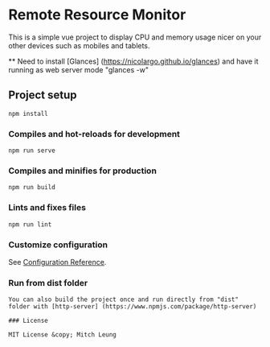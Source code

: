 # Remote Resource Monitor

This is a simple vue project to display CPU and memory usage nicer on your other devices such as mobiles and tablets.

** Need to install [Glances] (https://nicolargo.github.io/glances) and have it running as web server mode "glances -w"


## Project setup
```
npm install
```

### Compiles and hot-reloads for development
```
npm run serve
```

### Compiles and minifies for production
```
npm run build
```

### Lints and fixes files
```
npm run lint
```

### Customize configuration
See [Configuration Reference](https://cli.vuejs.org/config/).


### Run from dist folder
```
You can also build the project once and run directly from "dist" folder with [http-server] (https://www.npmjs.com/package/http-server)

### License

MIT License &copy; Mitch Leung
